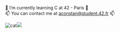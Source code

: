  🌱 I’m currently learning C at 42 - Paris 🌱  
 📫 You can contact me at aconstan@student.42.fr 📫


![cat](https://media3.giphy.com/media/5Z679ITUbZTodxmd9d/giphy.gif?cid=49c3c17317lekcjb7bv4lswy2rb9i4xp6uxpacy2wpsivkep&rid=giphy.gif&ct=g)![](https://github-readme-stats.vercel.app/api/top-langs/?username=unknowVariable&theme=dark&hide_border=true&include_all_commits=false&count_private=true&layout=compact)



